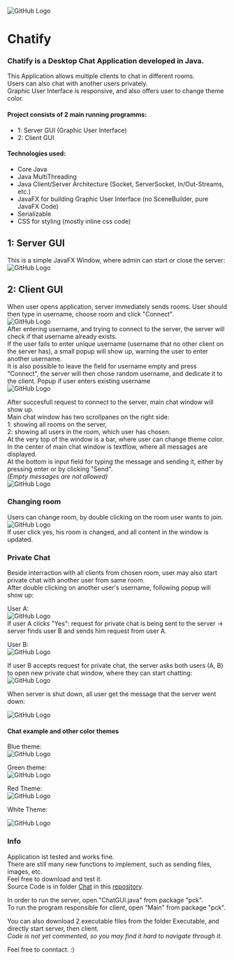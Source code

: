 ![GitHub Logo](/ChatImages/logo.png)
# Chatify
### Chatify is a Desktop Chat Application developed in Java.
This Application allows multiple clients to chat in different rooms.  
Users can also chat with another users privately.  
Graphic User Interface is responsive, and also offers user to change theme color. 

#### Project consists of 2 main running programms:
* 1: Server GUI (Graphic User Interface)
* 2: Client GUI

#### Technologies used:
* Core Java
* Java MultiThreading
* Java Client/Server Architecture (Socket, ServerSocket, In/Out-Streams, etc.)
* JavaFX for building Graphic User Interface (no SceneBuilder, pure JavaFX Code)
* Serializable
* CSS for styling (mostly inline css code)

## 1: Server GUI
This is a simple JavaFX Window, where admin can start or close the server:  
![GitHub Logo](/ChatImages/1.png)  

## 2: Client GUI
When user opens application, server immediately sends rooms. User should then type in username, choose room and click "Connect".  
![GitHub Logo](/ChatImages/2.png)  
After entering username, and trying to connect to the server, the server will check if that username already exists.  
If the user fails to enter unique username (username that no other client on the server has), a small popup will show up, warning the user to enter another username.  
It is also possible to leave the field for username empty and press "Connect", the server will then chose random username, and dedicate it to the client. 
Popup if user enters existing username  
![GitHub Logo](/ChatImages/2a.png)  
  
After succesfull request to connect to the server, main chat window will show up.    
Main chat window has two scrollpanes on the right side:  
1: showing all rooms on the server,  
2: showing all users in the room, which user has chosen.  
At the very top of the window is a bar, where user can change theme color.  
In the center of main chat window is textflow, where all messages are displayed.  
At the bottom is input field for typing the message and sending it, either by pressing enter or by clicking "Send".   
_(Empty messages are not allowed)_  
![GitHub Logo](/ChatImages/3.png)  
  
### Changing room  
Users can change room, by double clicking on the room user wants to join.  
![GitHub Logo](/ChatImages/4.png)  
If user click yes, his room is changed, and all content in the window is updated.  
  
### Private Chat
Beside interraction with all clients from chosen room, user may also start private chat with another user from same room.   
After double clicking on another user's username, following popup will show up:  
  
User A:  
![GitHub Logo](/ChatImages/5.png)  
If user A clicks "Yes": request for private chat is being sent to the server -> server finds user B and sends him request from user A.  
  
User B:  
![GitHub Logo](/ChatImages/5b.png)  
  
    
If user B accepts request for private chat, the server asks both users (A, B) to open new private chat window, where they can start chatting:  
![GitHub Logo](/ChatImages/6.png)  
  
When server is shut down, all user get the message that the server went down:  
  
![GitHub Logo](/ChatImages/7.png)   

  
#### Chat example and other color themes  
Blue theme:  
![GitHub Logo](/ChatImages/blue.png)   
  
Green theme:  
![GitHub Logo](/ChatImages/green.png)  
  
Red Theme:  
![GitHub Logo](/ChatImages/red.png)  
  
White Theme:  
  
![GitHub Logo](/ChatImages/white.png)  

### Info  
Application ist tested and works fine.  
There are still many new functions to implement, such as sending files, images, etc.  
Feel free to download and test it.  
Source Code is in folder [Chat](https://github.com/jurumliyah/ChatApp/Chat) in this [repository](https://github.com/jurumliyah/ChatApp).  

In order to run the server, open "ChatGUI.java" from package "pck".  
To run the program responsible for client, open "Main" from package "pck".  
  
You can also download 2 executable files from the folder Executable, and directly start server, then client.  
_Code is not yet commented, so you may find it hard to navigate through it._  

Feel free to conntact.  :)


